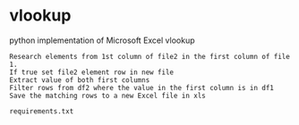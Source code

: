 # vlookup
python implementation of Microsoft Excel vlookup

	Research elements from 1st column of file2 in the first column of file 1.
	If true set file2 element row in new file
    Extract value of both first columns
    Filter rows from df2 where the value in the first column is in df1
    Save the matching rows to a new Excel file in xls

    requirements.txt

